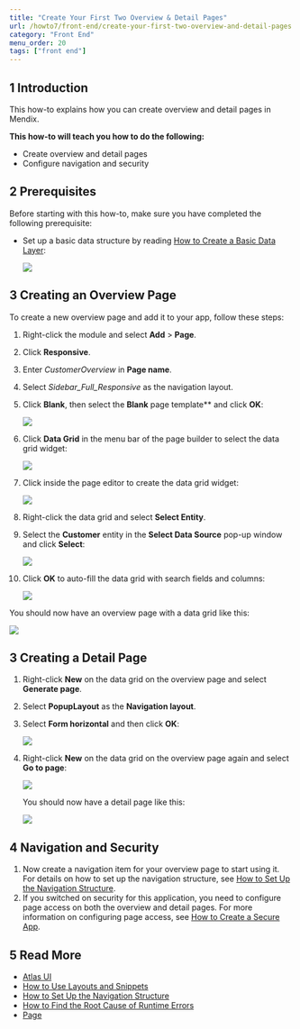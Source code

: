 ```yaml
---
title: "Create Your First Two Overview & Detail Pages"
url: /howto7/front-end/create-your-first-two-overview-and-detail-pages
category: "Front End"
menu_order: 20
tags: ["front end"]
---
```


## 1 Introduction

This how-to explains how you can create overview and detail pages in Mendix. 

**This how-to will teach you how to do the following:**

* Create overview and detail pages
* Configure navigation and security

## 2 Prerequisites

Before starting with this how-to, make sure you have completed the following prerequisite:

*  Set up a basic data structure by reading [How to Create a Basic Data Layer](/howto7/data-models/create-a-basic-data-layer):
   
    ![](/attachments/howto7/front-end/create-your-first-two-overview-and-detail-pages/18582175.png)

## 3 Creating an Overview Page

To create a new overview page and add it to your app, follow these steps:

1.  Right-click the module and select **Add** > **Page**.
2. Click **Responsive**.
3. Enter *CustomerOverview* in **Page name**.
4. Select _Sidebar_Full_Responsive_ as the navigation layout.
5.  Click **Blank**, then select the **Blank** page template** and click **OK**:

    ![](/attachments/howto7/front-end/create-your-first-two-overview-and-detail-pages/18581337.png)

6.  Click **Data Grid** in the menu bar of the page builder to select the data grid widget:

    ![](/attachments/howto7/front-end/create-your-first-two-overview-and-detail-pages/18581335.png)

7.  Click inside the page editor to create the data grid widget:

    ![](/attachments/howto7/front-end/create-your-first-two-overview-and-detail-pages/18581334.png)

8.  Right-click the data grid and select **Select Entity**.
9.  Select the **Customer** entity in the **Select Data Source** pop-up window and click **Select**:

    ![](/attachments/howto7/front-end/create-your-first-two-overview-and-detail-pages/18581345.png)

10. Click **OK** to auto-fill the data grid with search fields and columns:

    ![](/attachments/howto7/front-end/create-your-first-two-overview-and-detail-pages/18581343.png)

You should now have an overview page with a data grid like this:

![](/attachments/howto7/front-end/create-your-first-two-overview-and-detail-pages/18581330.png)

## 3 Creating a Detail Page

1.  Right-click **New** on the data grid on the overview page and select **Generate page**.
2.  Select **PopupLayout** as the **Navigation layout**.
3.  Select **Form horizontal** and then click **OK**:

    ![](/attachments/howto7/front-end/create-your-first-two-overview-and-detail-pages/18581327.png) 

4.  Right-click **New** on the data grid on the overview page again and select **Go to page**:

    ![](/attachments/howto7/front-end/create-your-first-two-overview-and-detail-pages/18581326.png)

    You should now have a detail page like this:

    ![](/attachments/howto7/front-end/create-your-first-two-overview-and-detail-pages/18581325.png)

## 4 Navigation and Security

1. Now create a navigation item for your overview page to start using it. For details on how to set up the navigation structure, see [How to Set Up the Navigation Structure](/howto7/general/setting-up-the-navigation-structure).
2. If you switched on security for this application, you need to configure page access on both the overview and detail pages. For more information on configuring page access, see [How to Create a Secure App](/howto7/security/create-a-secure-app).

## 5 Read More

* [Atlas UI](atlas-ui)
* [How to Use Layouts and Snippets](layouts-and-snippets)
* [How to Set Up the Navigation Structure](/howto7/general/setting-up-the-navigation-structure)
* [How to Find the Root Cause of Runtime Errors](/howto7/monitoring-troubleshooting/finding-the-root-cause-of-runtime-errors)
* [Page](/refguide7/page)

